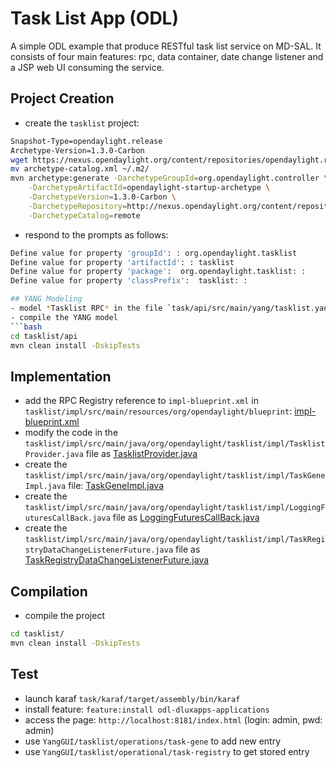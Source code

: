 # Task List App (ODL)
A simple ODL example that produce RESTful task list service on MD-SAL. It consists of four main features: rpc, data container, date change listener and a JSP web UI consuming the service.

## Project Creation
- create the `tasklist` project:
```bash
Snapshot-Type=opendaylight.release 
Archetype-Version=1.3.0-Carbon
wget https://nexus.opendaylight.org/content/repositories/opendaylight.release/archetype-catalog.xml
mv archetype-catalog.xml ~/.m2/
mvn archetype:generate -DarchetypeGroupId=org.opendaylight.controller \
    -DarchetypeArtifactId=opendaylight-startup-archetype \
    -DarchetypeVersion=1.3.0-Carbon \
    -DarchetypeRepository=http://nexus.opendaylight.org/content/repositories/opendaylight.release/ \
    -DarchetypeCatalog=remote
```
- respond to the prompts as follows:
```bash
Define value for property 'groupId': : org.opendaylight.tasklist
Define value for property 'artifactId': : tasklist
Define value for property 'package':  org.opendaylight.tasklist: : 
Define value for property 'classPrefix':  tasklist: : 

## YANG Modeling
- model *Tasklist RPC* in the file `task/api/src/main/yang/tasklist.yang`: [tasklist.yang](tasklist.yang)
- compile the YANG model
```bash
cd tasklist/api
mvn clean install -DskipTests
```

## Implementation
- add the RPC Registry reference to `impl-blueprint.xml` in `tasklist/impl/src/main/resources/org/opendaylight/blueprint`: [impl-blueprint.xml](impl-blueprint.xml)
- modify the code in the `tasklist/impl/src/main/java/org/opendaylight/tasklist/impl/TasklistProvider.java` file as [TasklistProvider.java](TasklistProvider.java)
- create the `tasklist/impl/src/main/java/org/opendaylight/tasklist/impl/TaskGeneImpl.java` file: [TaskGeneImpl.java](TaskGeneImpl.java)
- create the `tasklist/impl/src/main/java/org/opendaylight/tasklist/impl/LoggingFuturesCallBack.java` file as [LoggingFuturesCallBack.java](LoggingFuturesCallBack.java) 
- create the `tasklist/impl/src/main/java/org/opendaylight/tasklist/impl/TaskRegistryDataChangeListenerFuture.java` file as [TaskRegistryDataChangeListenerFuture.java](TaskRegistryDataChangeListenerFuture.java)

## Compilation
- compile the project 
```bash
cd tasklist/
mvn clean install -DskipTests
```

## Test
- launch karaf `task/karaf/target/assembly/bin/karaf`
- install feature: `feature:install odl-dluxapps-applications`
- access the page: `http://localhost:8181/index.html` (login: admin, pwd: admin)
- use `YangGUI/tasklist/operations/task-gene` to add new entry
- use `YangGUI/tasklist/operational/task-registry` to get stored entry

